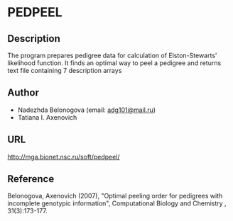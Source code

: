 # PEDPEEL

## Description
The program prepares pedigree data for calculation of Elston-Stewarts' likelihood function. It finds an optimal way to peel a pedigree and returns text file containing 7 description arrays

## Author
* Nadezhda Belonogova (email: adg101@mail.ru)
* Tatiana I. Axenovich

## URL
http://mga.bionet.nsc.ru/soft/pedpeel/

## Reference
Belonogova, Axenovich (2007), "Optimal peeling order for pedigrees with incomplete genotypic information", Computational Biology and Chemistry , 31(3):173-177.